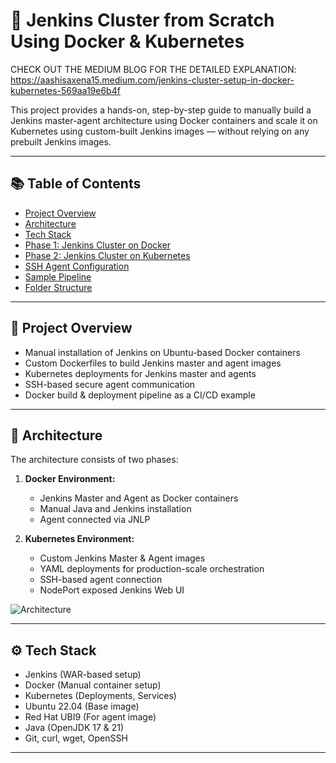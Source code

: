 # 🚀 Jenkins Cluster from Scratch Using Docker & Kubernetes

CHECK OUT THE MEDIUM BLOG FOR THE DETAILED EXPLANATION: https://aashisaxena15.medium.com/jenkins-cluster-setup-in-docker-kubernetes-569aa19e6b4f

This project provides a hands-on, step-by-step guide to manually build a Jenkins master-agent architecture using Docker containers and scale it on Kubernetes using custom-built Jenkins images — without relying on any prebuilt Jenkins images.

---

## 📚 Table of Contents

- [Project Overview](#project-overview)
- [Architecture](#architecture)
- [Tech Stack](#tech-stack)
- [Phase 1: Jenkins Cluster on Docker](#phase-1-jenkins-cluster-on-docker)
- [Phase 2: Jenkins Cluster on Kubernetes](#phase-2-jenkins-cluster-on-kubernetes)
- [SSH Agent Configuration](#ssh-agent-configuration)
- [Sample Pipeline](#sample-pipeline)
- [Folder Structure](#folder-structure)

---

## 📌 Project Overview

- Manual installation of Jenkins on Ubuntu-based Docker containers
- Custom Dockerfiles to build Jenkins master and agent images
- Kubernetes deployments for Jenkins master and agents
- SSH-based secure agent communication
- Docker build & deployment pipeline as a CI/CD example

---

## 🧱 Architecture

The architecture consists of two phases:

1. **Docker Environment:**
   - Jenkins Master and Agent as Docker containers
   - Manual Java and Jenkins installation
   - Agent connected via JNLP

2. **Kubernetes Environment:**
   - Custom Jenkins Master & Agent images
   - YAML deployments for production-scale orchestration
   - SSH-based agent connection
   - NodePort exposed Jenkins Web UI

![Architecture](./assets/jenkins-architecture.png)

---

## ⚙️ Tech Stack

- Jenkins (WAR-based setup)
- Docker (Manual container setup)
- Kubernetes (Deployments, Services)
- Ubuntu 22.04 (Base image)
- Red Hat UBI9 (For agent image)
- Java (OpenJDK 17 & 21)
- Git, curl, wget, OpenSSH

---

